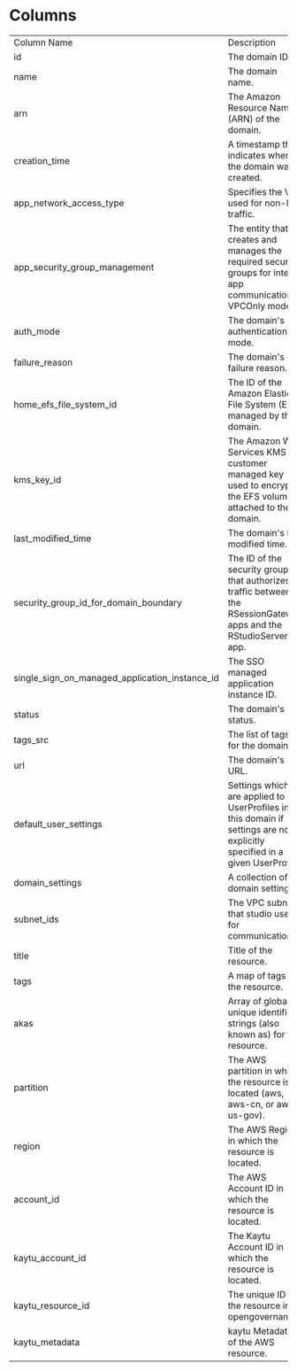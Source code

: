 # Columns  

<table>
	<tr><td>Column Name</td><td>Description</td></tr>
	<tr><td>id</td><td>The domain ID.</td></tr>
	<tr><td>name</td><td>The domain name.</td></tr>
	<tr><td>arn</td><td>The Amazon Resource Name (ARN) of the domain.</td></tr>
	<tr><td>creation_time</td><td>A timestamp that indicates when the domain was created.</td></tr>
	<tr><td>app_network_access_type</td><td>Specifies the VPC used for non-EFS traffic.</td></tr>
	<tr><td>app_security_group_management</td><td>The entity that creates and manages the required security groups for inter-app communication in VPCOnly mode.</td></tr>
	<tr><td>auth_mode</td><td>The domain&#39;s authentication mode.</td></tr>
	<tr><td>failure_reason</td><td>The domain&#39;s failure reason.</td></tr>
	<tr><td>home_efs_file_system_id</td><td>The ID of the Amazon Elastic File System (EFS) managed by this domain.</td></tr>
	<tr><td>kms_key_id</td><td>The Amazon Web Services KMS customer managed key used to encrypt the EFS volume attached to the domain.</td></tr>
	<tr><td>last_modified_time</td><td>The domain&#39;s last modified time.</td></tr>
	<tr><td>security_group_id_for_domain_boundary</td><td>The ID of the security group that authorizes traffic between the RSessionGateway apps and the RStudioServerPro app.</td></tr>
	<tr><td>single_sign_on_managed_application_instance_id</td><td>The SSO managed application instance ID.</td></tr>
	<tr><td>status</td><td>The domain&#39;s status.</td></tr>
	<tr><td>tags_src</td><td>The list of tags for the domain.</td></tr>
	<tr><td>url</td><td>The domain&#39;s URL.</td></tr>
	<tr><td>default_user_settings</td><td>Settings which are applied to UserProfiles in this domain if settings are not explicitly specified in a given UserProfile.</td></tr>
	<tr><td>domain_settings</td><td>A collection of domain settings.</td></tr>
	<tr><td>subnet_ids</td><td>The VPC subnets that studio uses for communication.</td></tr>
	<tr><td>title</td><td>Title of the resource.</td></tr>
	<tr><td>tags</td><td>A map of tags for the resource.</td></tr>
	<tr><td>akas</td><td>Array of globally unique identifier strings (also known as) for the resource.</td></tr>
	<tr><td>partition</td><td>The AWS partition in which the resource is located (aws, aws-cn, or aws-us-gov).</td></tr>
	<tr><td>region</td><td>The AWS Region in which the resource is located.</td></tr>
	<tr><td>account_id</td><td>The AWS Account ID in which the resource is located.</td></tr>
	<tr><td>kaytu_account_id</td><td>The Kaytu Account ID in which the resource is located.</td></tr>
	<tr><td>kaytu_resource_id</td><td>The unique ID of the resource in opengovernance.</td></tr>
	<tr><td>kaytu_metadata</td><td>kaytu Metadata of the AWS resource.</td></tr>
</table>